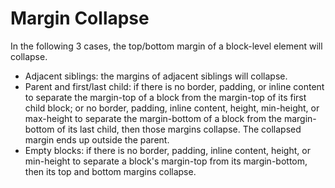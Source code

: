 # Margin Collapse
In the following 3 cases, the top/bottom margin of a block-level element will collapse.

* Adjacent siblings: the margins of adjacent siblings will collapse.
* Parent and first/last child: if there is no border, padding, or inline content to separate the margin-top of a block from the margin-top of its first child block; or no border, padding, inline content, height, min-height, or max-height to separate the margin-bottom of a block from the margin-bottom of its last child, then those margins collapse. The collapsed margin ends up outside the parent.
* Empty blocks: if there is no border, padding, inline content, height, or min-height to separate a block's margin-top from its margin-bottom, then its top and bottom margins collapse.

